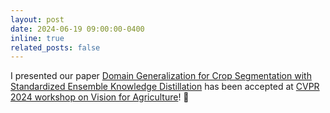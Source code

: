 ```yaml
---
layout: post
date: 2024-06-19 09:00:00-0400
inline: true
related_posts: false
---
```


I presented our paper [Domain Generalization for Crop Segmentation with Standardized Ensemble Knowledge Distillation](https://arxiv.org/abs/2304.01029) has been accepted at [CVPR 2024 workshop on Vision for Agriculture](https://www.agriculture-vision.com/agriculture-vision-2024)! 🌵